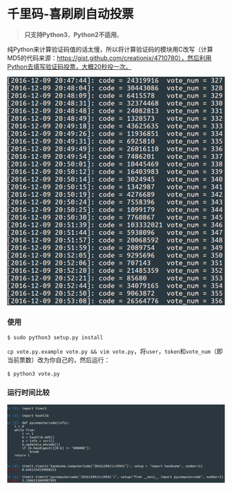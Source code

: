 千里码-喜刷刷自动投票
======

> **只支持Python3**，**Python2不适用**。

纯Python来计算验证码值的话太慢，所以将计算验证码的模块用C改写（计算MD5的代码来源：https://gist.github.com/creationix/4710780），然后利用Python去填写验证码投票，大概20秒投一次。

![日志](https://raw.githubusercontent.com/zlc1994/xishuashuavote/master/doc/screenshot.png)

### 使用

```
$ sudo python3 setup.py install
```

`cp vote.py.example vote.py && vim vote.py`，将`user`，`token`和`vote_num`（即当前票数）改为你自己的，然后运行：

```
$ python3 vote.py
```

### 运行时间比较


![时间比较](https://raw.githubusercontent.com/zlc1994/xishuashuavote/master/doc/screenshot2.png)
